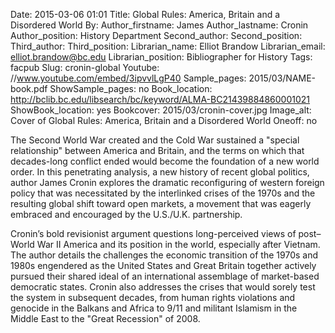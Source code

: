 Date: 2015-03-06 01:01
Title: Global Rules: America, Britain and a Disordered World 
By:
Author_firstname: James
Author_lastname: Cronin
Author_position: History Department
Second_author:
Second_position:
Third_author:
Third_position:
Librarian_name: Elliot Brandow
Librarian_email: elliot.brandow@bc.edu
Librarian_position: Bibliographer for History
Tags: facpub
Slug: cronin-global 
Youtube: //www.youtube.com/embed/3ipvvlLgP40
Sample_pages: 2015/03/NAME-book.pdf
ShowSample_pages: no
Book_location: http://bclib.bc.edu/libsearch/bc/keyword/ALMA-BC21439884860001021
ShowBook_location: yes
Bookcover: 2015/03/cronin-cover.jpg
Image_alt: Cover of Global Rules: America, Britain and a Disordered World
Oneoff: no

 The Second World War created and the Cold War sustained a "special relationship" between America and Britain, and the terms on which that decades-long conflict ended would become the foundation of a new world order. In this penetrating analysis, a new history of recent global politics, author James Cronin explores the dramatic reconfiguring of western foreign policy that was necessitated by the interlinked crises of the 1970s and the resulting global shift toward open markets, a movement that was eagerly embraced and encouraged by the U.S./U.K. partnership.

Cronin’s bold revisionist argument questions long-perceived views of post–World War II America and its position in the world, especially after Vietnam. The author details the challenges the economic transition of the 1970s and 1980s engendered as the United States and Great Britain together actively pursued their shared ideal of an international assemblage of market-based democratic states. Cronin also addresses the crises that would sorely test the system in subsequent decades, from human rights violations and genocide in the Balkans and Africa to 9/11 and militant Islamism in the Middle East to the "Great Recession" of 2008. 
